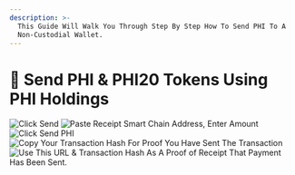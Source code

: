 ```yaml
---
description: >-
  This Guide Will Walk You Through Step By Step How To Send PHI To A
  Non-Custodial Wallet.
---
```


# 💸 Send PHI & PHI20 Tokens Using PHI Holdings

![Click Send](../../.gitbook/assets/IMG\_5273.jpg) ![Paste Receipt Smart Chain Address, Enter Amount ](../../.gitbook/assets/IMG\_5274.jpg) ![Click Send PHI](../../.gitbook/assets/IMG\_5276.jpg) ![Copy Your Transaction Hash For Proof You Have Sent The Transaction ](../../.gitbook/assets/IMG\_5277.jpg) ![Use This URL & Transaction Hash As A Proof of Receipt That Payment Has Been Sent. ](../../.gitbook/assets/IMG\_5278.jpg)
